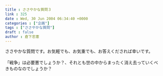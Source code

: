```yaml
---
title : ささやかな質問３
link : 325
date : Wed, 30 Jun 2004 06:34:40 +0000
categories : ["企画"]
tags : ["ささやかな質問"]
draft : false
author : 倉下忠憲
---
```


ささやかな質問です。お気軽でも、お気重でも、お答えくだされば幸いです。<BR><BR>「戦争」は必要悪でしょうか？、それとも世の中からまったく消え去っていくべきものなのでしょうか？<br><br>

